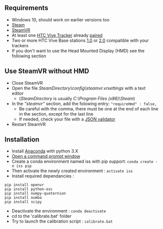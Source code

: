 ## Requirements

- Windows 10, should work on earlier versions too
- [Steam](https://store.steampowered.com/about/)
- [SteamVR](https://store.steampowered.com/app/250820/SteamVR/)
- At least one [HTC Vive Tracker](https://www.vive.com/fr/vive-tracker/) already [paired](https://www.vive.com/us/support/wireless-tracker/category_howto/pairing-vive-tracker.html)
- Two or more HTC Vive Base stations [1.0](https://www.vive.com/fr/accessory/base-station/) or [2.0](https://www.vive.com/fr/accessory/base-station2/) compatible with your trackers
- If you don't want to use the Head Mounted Display (HMD) see the following section

## Use SteamVR without HMD
- Close SteamVR
- Open the file *SteamDirectory\config\steamvr.vrsettings* with a text editor 
    - (*SteamDirectory* is usually *C:\Program Files (x86)\Steam*)
- In the *"steamvr"* section, add the folowing entry: `"requireHmd" : false,`
    - Be careful with the comma, there must be one at the end of each line in the section, except for the last line
    - If needed, check your file with a [JSON validator](https://jsonlint.com/)
- Restart SteamVR


## Installation

- Install [Anaconda](https://www.anaconda.com/distribution/#download-section) with python 3.X
- [Open a command prompt window](https://www.thewindowsclub.com/how-to-open-command-prompt-from-right-click-menu)
- Create a conda environment named iss with pip support:
`conda create -n iss pip`
- Then activate the newly created environment : `activate iss`
- Install required dependancies :
```
pip install openvr
pip install python-osc
pip install numpy-quaternion
pip install numba
pip install scipy
```
- Deactivate the environment : `conda deactivate`
- cd to the 'calibrate.bat' folder
- Try to launch the calibration script : `calibrate.bat`

